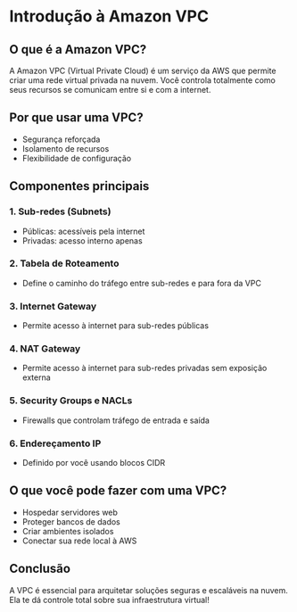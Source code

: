 #  Introdução à Amazon VPC

##  O que é a Amazon VPC?
A Amazon VPC (Virtual Private Cloud) é um serviço da AWS que permite criar uma rede virtual privada na nuvem. Você controla totalmente como seus recursos se comunicam entre si e com a internet.

##  Por que usar uma VPC?
- Segurança reforçada
- Isolamento de recursos
- Flexibilidade de configuração

##  Componentes principais

### 1. Sub-redes (Subnets)
- Públicas: acessíveis pela internet
- Privadas: acesso interno apenas

### 2. Tabela de Roteamento
- Define o caminho do tráfego entre sub-redes e para fora da VPC

### 3. Internet Gateway
- Permite acesso à internet para sub-redes públicas

### 4. NAT Gateway
- Permite acesso à internet para sub-redes privadas sem exposição externa

### 5. Security Groups e NACLs
- Firewalls que controlam tráfego de entrada e saída

### 6. Endereçamento IP
- Definido por você usando blocos CIDR

##  O que você pode fazer com uma VPC?
- Hospedar servidores web
- Proteger bancos de dados
- Criar ambientes isolados
- Conectar sua rede local à AWS

##  Conclusão
A VPC é essencial para arquitetar soluções seguras e escaláveis na nuvem. Ela te dá controle total sobre sua infraestrutura virtual!
